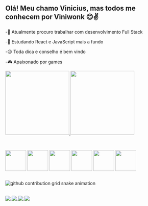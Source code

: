 ## Olá! Meu chamo Vinicius, mas todos me conhecem por Viniwonk 😊✌️

-🔎 Atualmente procuro trabalhar com desenvolvimento Full Stack

-📝 Estudando React e JavaScript mais a fundo

-😉 Toda dica e conselho é bem vindo

-🎮 Apaixonado por games

<div>
  <a href ="https://github.com/Viniwonk">
    <img height="200rem" src="https://github-readme-stats.vercel.app/api?username=Viniwonk&theme=omni&show_icons=true&hide_border=false&count_private=false">
    <img height="200rem" src="https://github-readme-stats.vercel.app/api/top-langs/?username=Viniwonk&theme=omni&show_icons=true&hide_border=false&layout=compact">
  </a>
</div>

##
<div style="display: inline_block"><br>
  <img align="center" height="65" width="65" src="https://cdn.jsdelivr.net/gh/devicons/devicon@latest/icons/javascript/javascript-original.svg">
  <img align="center" height="65" width="65" src="https://cdn.jsdelivr.net/gh/devicons/devicon@latest/icons/typescript/typescript-original.svg">
  <img align="center" height="65" width="65" src="https://cdn.jsdelivr.net/gh/devicons/devicon@latest/icons/react/react-original.svg">
  <img align="center" height="65" width="65" src="https://cdn.jsdelivr.net/gh/devicons/devicon@latest/icons/html5/html5-original-wordmark.svg">
  <img align="center" height="65" width="65" src="https://cdn.jsdelivr.net/gh/devicons/devicon@latest/icons/css3/css3-original-wordmark.svg">
  <img align="center" height="65" width="65" src="https://cdn.jsdelivr.net/gh/devicons/devicon@latest/icons/python/python-original.svg">

</div>

##
<picture>
  <source media="(prefers-color-scheme: dark)" srcset="https://raw.githubusercontent.com/Viniwonk/Viniwonk/output/github-contribution-grid-snake-dark.svg">
  <source media="(prefers-color-scheme: light)" srcset="https://raw.githubusercontent.com/Viniwonk/Viniwonk/output/github-contribution-grid-snake.svg">
  <img alt="github contribution grid snake animation" src="https://raw.githubusercontent.com/YourUser/YourUser/output/github-contribution-grid-snake.svg">
</picture>

##
<div > 
<a href="https://discord.com/users/184025286935838721">
  <img align="center"src="https://img.shields.io/badge/Discord-7289DA?style=for-the-badge&logo=discord&logoColor=white">
</a>
<a href="https://www.instagram.com/viniciussini/"> 
  <img align="center"src="https://img.shields.io/badge/Instagram-E4405F?style=for-the-badge&logo=instagram&logoColor=white"> 
</a> 
<a href="https://www.linkedin.com/in/vinicius-sinigaglia/"> 
  <img align="center"src="https://img.shields.io/badge/LinkedIn-0077B5?style=for-the-badge&logo=linkedin&logoColor=white"> 
</a> 
<a href="mailto:vicimon15@gmail.com"> 
  <img align="center"src="https://img.shields.io/badge/Gmail-D14836?style=for-the-badge&logo=gmail&logoColor=white"> 
</a> 
</div>

##

